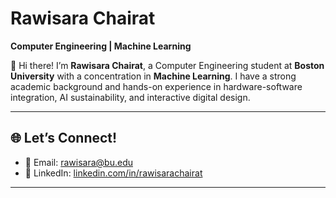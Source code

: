 # Rawisara Chairat  
**Computer Engineering | Machine Learning**  

🌟 Hi there! I’m **Rawisara Chairat**, a Computer Engineering student at **Boston University** with a concentration in **Machine Learning**. I have a strong academic background and hands-on experience in hardware-software integration, AI sustainability, and interactive digital design.  

---

## 🌐 **Let’s Connect!**  
- 📧 Email: [rawisara@bu.edu](mailto:rawisara@bu.edu)  
- 🔗 LinkedIn: [linkedin.com/in/rawisarachairat](https://linkedin.com/in/rawisarachairat)  

---
